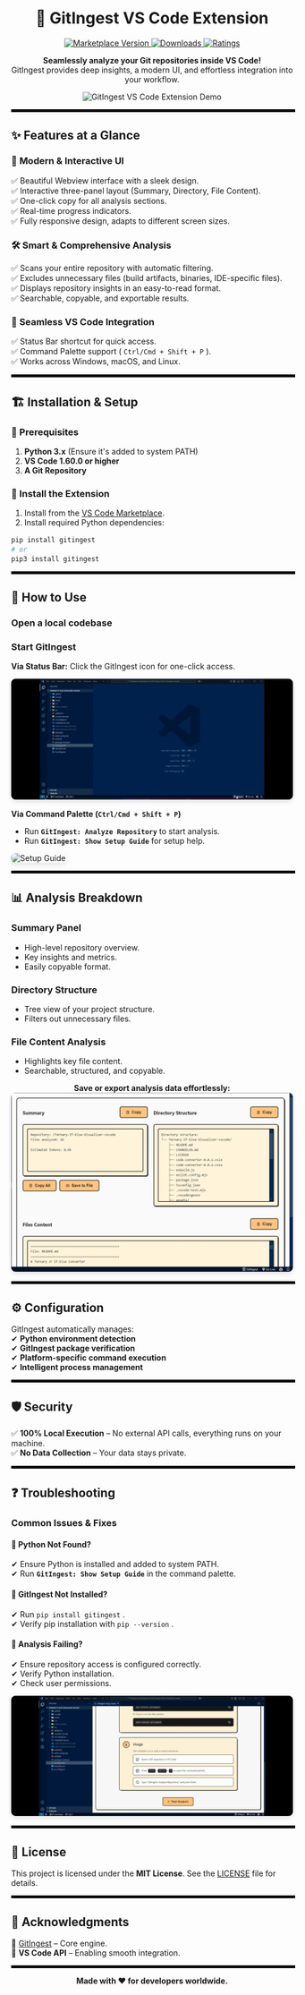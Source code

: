 <h1 align="center">🚀 GitIngest VS Code Extension</h1>  

<p align="center">
  <a href="https://marketplace.visualstudio.com/items?itemName=iamshreydxv.gitingest">
    <img src="https://img.shields.io/visual-studio-marketplace/v/iamshreydxv.gitingest" alt="Marketplace Version"/>
  </a>
  <a href="https://img.shields.io/visual-studio-marketplace/d/iamshreydxv.gitingest?cacheSeconds=3600">
    <img src="https://img.shields.io/visual-studio-marketplace/d/iamshreydxv.gitingest?cacheSeconds=3600" alt="Downloads"/>
  </a>
  <a href="https://marketplace.visualstudio.com/items?itemName=iamshreydxv.gitingest">
    <img src="https://img.shields.io/visual-studio-marketplace/r/iamshreydxv.gitingest" alt="Ratings"/>
  </a>
</p>

<p align="center">
  <strong>Seamlessly analyze your Git repositories inside VS Code!</strong>  
  <br>GitIngest provides deep insights, a modern UI, and effortless integration into your workflow.
</p>

<p align="center">
  <img src="./assets/MainFunctioning.gif" alt="GitIngest VS Code Extension Demo">
</p>

<hr style="border: 2px solid black; width: 100%;" />

## ✨ Features at a Glance  

### 🎯 **Modern & Interactive UI**  

✅ Beautiful Webview interface with a sleek design.  
✅ Interactive three-panel layout (Summary, Directory, File Content).  
✅ One-click copy for all analysis sections.  
✅ Real-time progress indicators.  
✅ Fully responsive design, adapts to different screen sizes.  

### 🛠 **Smart & Comprehensive Analysis**  

✅ Scans your entire repository with automatic filtering.  
✅ Excludes unnecessary files (build artifacts, binaries, IDE-specific files).  
✅ Displays repository insights in an easy-to-read format.  
✅ Searchable, copyable, and exportable results.  

### 🔄 **Seamless VS Code Integration**  

✅ Status Bar shortcut for quick access.  
✅ Command Palette support ( `Ctrl/Cmd + Shift + P` ).  
✅ Works across Windows, macOS, and Linux.  

<hr style="border: 2px solid black; width: 100%;" />

## 🏗️ Installation & Setup  

### 🔹 Prerequisites  

1. **Python 3.x** (Ensure it's added to system PATH)  
2. **VS Code 1.60.0 or higher**  
3. **A Git Repository**  

### 🔹 Install the Extension  

1. Install from the <a href="https://marketplace.visualstudio.com/items?itemName=iamshreydxv.gitingest">VS Code Marketplace</a>.  
2. Install required Python dependencies:  

```bash
pip install gitingest
# or
pip3 install gitingest
```

<hr style="border: 2px solid black; width: 100%;" />

## 🚀 How to Use

### Open a local codebase 

### Start GitIngest  

**Via Status Bar:** Click the GitIngest icon for one-click access. 

<img src="./assets/SingleClickOn.gif" alt="Single Click Activation" style="border-radius: 8px; box-shadow: 0 4px 8px rgba(0, 0, 0, 0.1); "><br>

**Via Command Palette (`Ctrl/Cmd + Shift + P`)**  

  + Run **`GitIngest: Analyze Repository`** to start analysis.  
  + Run **`GitIngest: Show Setup Guide`** for setup help.  

<img src="./assets/SetupGuide.gif" alt="Setup Guide" style="border-radius: 8px; box-shadow: 0 4px 8px rgba(0, 0, 0, 0.1); ">  

<hr style="border: 2px solid black; width: 100%;" />

## 📊 Analysis Breakdown  

### **Summary Panel**  

* High-level repository overview.  
* Key insights and metrics.  
* Easily copyable format.  

### **Directory Structure**  

* Tree view of your project structure.  
* Filters out unnecessary files.  

### **File Content Analysis**  

* Highlights key file content.  
* Searchable, structured, and copyable.  

<p align="center">
  <strong>Save or export analysis data effortlessly:</strong><br>
  <img src="./assets/MultipleOptions.webp" alt="Export Options" style="border-radius: 8px; box-shadow: 0 4px 8px rgba(0, 0, 0, 0.1); ">
</p>

<hr style="border: 2px solid black; width: 100%;" />

## ⚙️ Configuration  

GitIngest automatically manages:  
✔ **Python environment detection**  
✔ **GitIngest package verification**  
✔ **Platform-specific command execution**  
✔ **Intelligent process management**  

<hr style="border: 2px solid black; width: 100%;" />

## 🛡️ Security  

✅ **100% Local Execution** – No external API calls, everything runs on your machine.  
✅ **No Data Collection** – Your data stays private.  

<hr style="border: 2px solid black; width: 100%;" />

## ❓ Troubleshooting  

### **Common Issues & Fixes**  

#### 🚧 **Python Not Found?**  

✔ Ensure Python is installed and added to system PATH.  
✔ Run **`GitIngest: Show Setup Guide`** in the command palette.  

#### 🚧 **GitIngest Not Installed?**  

✔ Run `pip install gitingest` .  
✔ Verify pip installation with `pip --version` .  

#### 🚧 **Analysis Failing?**  

✔ Ensure repository access is configured correctly.  
✔ Verify Python installation.  
✔ Check user permissions.  

<p align="center">
  <img src="./assets/ErrorRecovery.gif" alt="Error Recovery" style="border-radius: 8px; box-shadow: 0 4px 8px rgba(0, 0, 0, 0.1); ">
</p>

<hr style="border: 2px solid black; width: 100%;" />

## 📜 License  

This project is licensed under the **MIT License**. See the [LICENSE](LICENSE) file for details.  

<hr style="border: 2px solid black; width: 100%;" />

## 🙌 Acknowledgments  

💙 [GitIngest](https://github.com/cyclotruc/gitingest) – Core engine.  
💙 **VS Code API** – Enabling smooth integration.  

<hr style="border: 2px solid black; width: 100%;" />

<p align="center">
  <strong>Made with ❤️ for developers worldwide.</strong>
</p>
